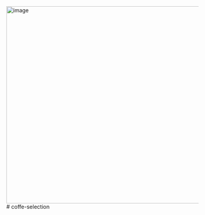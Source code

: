 <img width="518" alt="image" src="https://github.com/ithinksodigital/coffe-selection/assets/20691432/50c0a31f-4de7-4186-9d0f-176d1f4ac1a4">
# coffe-selection
